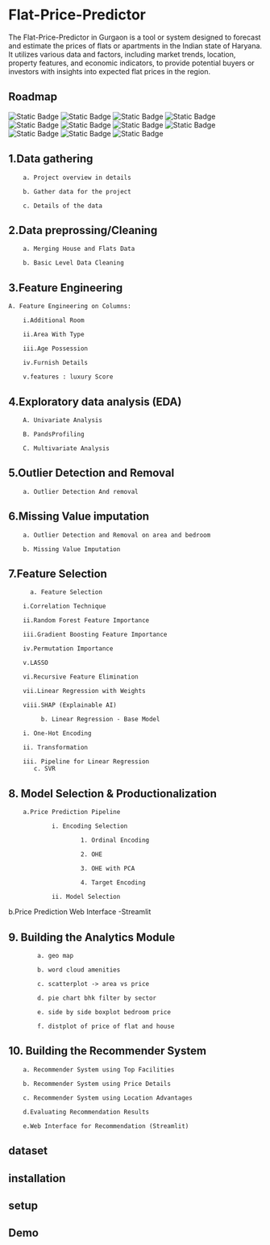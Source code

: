 
# Flat-Price-Predictor

The Flat-Price-Predictor in Gurgaon is a tool or system designed to forecast and estimate the prices of flats or apartments in the Indian state of Haryana. It utilizes various data and factors, including market trends, location, property features, and economic indicators, to provide potential buyers or investors with insights into expected flat prices in the region.

## Roadmap

![Static Badge](https://img.shields.io/badge/1.Data_gathering-grey) ![Static Badge](https://img.shields.io/badge/2.Data_preprossing%2FCleaning-grey) ![Static Badge](https://img.shields.io/badge/3.Feature_Engineering-grey) ![Static Badge](https://img.shields.io/badge/4.Exploratory_data%20analysis%20(EDA)%20-grey) ![Static Badge](https://img.shields.io/badge/5.Outlier_%20Detection%20and%20Removal%20-grey) ![Static Badge](https://img.shields.io/badge/6.Missing_%20Value%20imputation%20-grey) ![Static Badge](https://img.shields.io/badge/7.Feature%20_selection%20-grey) ![Static Badge](https://img.shields.io/badge/8.Model%20_Selection%20%26%20Productionalization%20-grey) ![Static Badge](https://img.shields.io/badge/%209.%20Building_%20the%20Analytics%20Module%20-grey) ![Static Badge](https://img.shields.io/badge/10.%20Building%20_the%20Recommender%20System%20-grey) ![Static Badge](https://img.shields.io/badge/11.Building%20_the%20Insights%20Module%20-grey)

## 1.Data gathering 

        a. Project overview in details

        b. Gather data for the project

        c. Details of the data

## 2.Data preprossing/Cleaning

        a. Merging House and Flats Data

        b. Basic Level Data Cleaning

## 3.Feature Engineering

    A. Feature Engineering on Columns:

        i.Additional Room

        ii.Area With Type

        iii.Age Possession

        iv.Furnish Details

        v.features : luxury Score
        
## 4.Exploratory data analysis (EDA) 

        A. Univariate Analysis

        B. PandsProfiling

        C. Multivariate Analysis

## 5.Outlier Detection and Removal

        a. Outlier Detection And removal

## 6.Missing Value imputation

        a. Outlier Detection and Removal on area and bedroom

        b. Missing Value Imputation

## 7.Feature Selection

          a. Feature Selection

        i.Correlation Technique

        ii.Random Forest Feature Importance

        iii.Gradient Boosting Feature Importance

        iv.Permutation Importance

        v.LASSO

        vi.Recursive Feature Elimination

        vii.Linear Regression with Weights

        viii.SHAP (Explainable AI)

             b. Linear Regression - Base Model

        i. One-Hot Encoding

        ii. Transformation

        iii. Pipeline for Linear Regression
           c. SVR
           
## 8. Model Selection & Productionalization

        a.Price Prediction Pipeline
        
                i. Encoding Selection
                
                        1. Ordinal Encoding
                        
                        2. OHE
                        
                        3. OHE with PCA
                        
                        4. Target Encoding
                        
                ii. Model Selection
                
b.Price Prediction Web Interface -Streamlit

## 9. Building the Analytics Module

            a. geo map 

            b. word cloud amenities

            c. scatterplot -> area vs price 

            d. pie chart bhk filter by sector 

            e. side by side boxplot bedroom price 

            f. distplot of price of flat and house 


 ## 10. Building the Recommender System

        a. Recommender System using Top Facilities

        b. Recommender System using Price Details

        c. Recommender System using Location Advantages

        d.Evaluating Recommendation Results

        e.Web Interface for Recommendation (Streamlit)
        

## dataset
## installation 
## setup
## Demo


